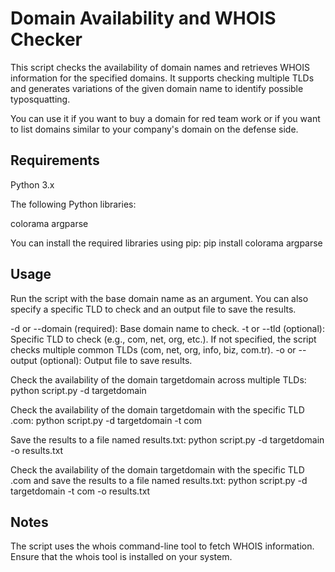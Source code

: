# Domain Availability and WHOIS Checker
This script checks the availability of domain names and retrieves WHOIS information for the specified domains. It supports checking multiple TLDs and generates variations of the given domain name to identify possible typosquatting.

You can use it if you want to buy a domain for red team work or if you want to list domains similar to your company's domain on the defense side.

## Requirements
Python 3.x

The following Python libraries:

colorama
argparse

You can install the required libraries using pip:
pip install colorama argparse

## Usage
Run the script with the base domain name as an argument. You can also specify a specific TLD to check and an output file to save the results.

-d or --domain (required): Base domain name to check.
-t or --tld (optional): Specific TLD to check (e.g., com, net, org, etc.). If not specified, the script checks multiple common TLDs (com, net, org, info, biz, com.tr).
-o or --output (optional): Output file to save results.

Check the availability of the domain targetdomain across multiple TLDs:
python script.py -d targetdomain

Check the availability of the domain targetdomain with the specific TLD .com:
python script.py -d targetdomain -t com

Save the results to a file named results.txt:
python script.py -d targetdomain -o results.txt

Check the availability of the domain targetdomain with the specific TLD .com and save the results to a file named results.txt:
python script.py -d targetdomain -t com -o results.txt

## Notes
The script uses the whois command-line tool to fetch WHOIS information. Ensure that the whois tool is installed on your system.





